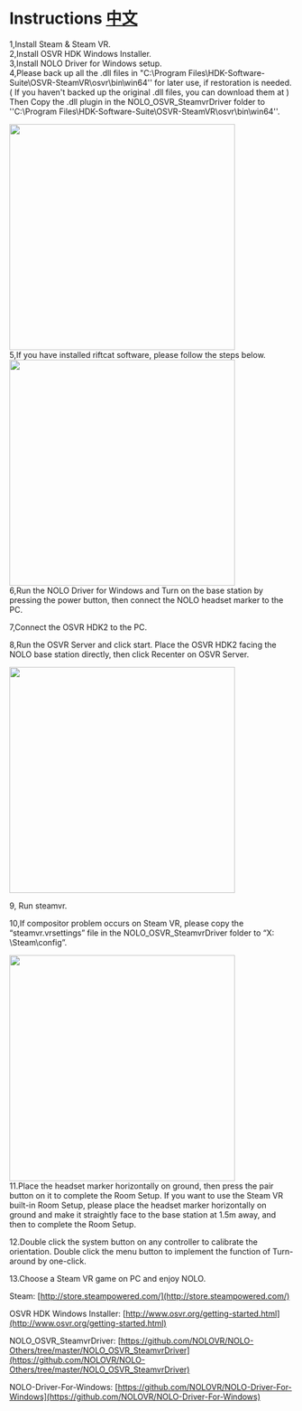 # Instructions  [中文](https://github.com/NOLOVR/NOLO-Others/blob/master/NOLO_OSVR_SteamvrDriver/README_CN.md)
1,Install Steam & Steam VR.  
2,Install OSVR HDK Windows Installer.  
3,Install NOLO Driver for Windows setup.  
4,Please back up all the .dll files in "C:\Program Files\HDK-Software-Suite\OSVR-SteamVR\osvr\bin\win64'' for later use, if restoration is needed. ( If you haven't backed up the original .dll files, you can download them at ) Then Copy the .dll plugin in the NOLO_OSVR_SteamvrDriver folder to ''C:\Program Files\HDK-Software-Suite\OSVR-SteamVR\osvr\bin\win64''.  
<div><img width=400 heigh=200 src="https://github.com/NOLOVR/NOLO-Others/blob/master/Windows-SDK-Others/picture/15.jpg"/></div>
5,If you have installed riftcat software, please follow the steps below.
<div><img width=400 heigh=200 src="https://github.com/NOLOVR/NOLO-Others/blob/master/Windows-SDK-Others/picture/14.jpg"/></div>  
6,Run the NOLO Driver for Windows and Turn on the base station by pressing the power button, then connect the NOLO headset marker to the PC.  

7,Connect the OSVR HDK2 to the PC.  

8,Run the OSVR Server and click start. Place the OSVR HDK2 facing the NOLO base station directly, then click Recenter on OSVR Server.
<div><img width=400 heigh=200 src="https://github.com/NOLOVR/NOLO-Others/blob/master/Windows-SDK-Others/picture/16.jpg"/></div>  

9, Run steamvr.  

10,If compositor problem occurs on Steam VR, please copy the “steamvr.vrsettings” file in the NOLO_OSVR_SteamvrDriver folder to “X: \Steam\config”.
<div><img width=400 heigh=200 src="https://github.com/NOLOVR/NOLO-Others/blob/master/Windows-SDK-Others/picture/17.jpg"/></div>  
11.Place the headset marker horizontally on ground, then press the pair button on it to complete the Room Setup. If you want to use the Steam VR built-in Room Setup, please place the headset marker horizontally on ground and make it straightly face to the base station at 1.5m away, and then to complete the Room Setup.  

12.Double click the system button on any controller to calibrate the orientation. Double click the menu button to implement the function of Turn-around by one-click.

13.Choose a Steam VR game on PC and enjoy NOLO.

Steam: [http://store.steampowered.com/](http://store.steampowered.com/)

OSVR HDK Windows Installer: [http://www.osvr.org/getting-started.html](http://www.osvr.org/getting-started.html)

NOLO_OSVR_SteamvrDriver: [https://github.com/NOLOVR/NOLO-Others/tree/master/NOLO_OSVR_SteamvrDriver](https://github.com/NOLOVR/NOLO-Others/tree/master/NOLO_OSVR_SteamvrDriver)

NOLO-Driver-For-Windows: [https://github.com/NOLOVR/NOLO-Driver-For-Windows](https://github.com/NOLOVR/NOLO-Driver-For-Windows)
#